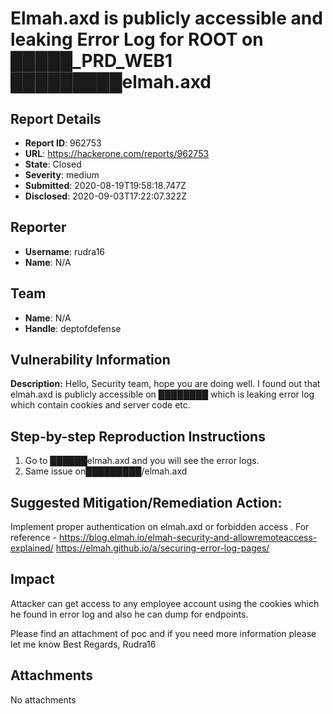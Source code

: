 # Elmah.axd is publicly accessible and leaking  Error Log for ROOT on █████_PRD_WEB1 █████████elmah.axd

## Report Details
- **Report ID**: 962753
- **URL**: https://hackerone.com/reports/962753
- **State**: Closed
- **Severity**: medium
- **Submitted**: 2020-08-19T19:58:18.747Z
- **Disclosed**: 2020-09-03T17:22:07.322Z

## Reporter
- **Username**: rudra16
- **Name**: N/A

## Team
- **Name**: N/A
- **Handle**: deptofdefense

## Vulnerability Information
**Description:**
Hello,
Security team, hope you are doing well. I found out that elmah.axd is publicly accessible on ████████ which is leaking error log which contain cookies and server code etc.

## Step-by-step Reproduction Instructions
1. Go to ██████elmah.axd and you will see the error logs.
2. Same issue on█████████/elmah.axd 

## Suggested Mitigation/Remediation Action:
Implement proper authentication on elmah.axd or forbidden access . For reference -
https://blog.elmah.io/elmah-security-and-allowremoteaccess-explained/
https://elmah.github.io/a/securing-error-log-pages/

## Impact

Attacker can get access to any employee account using the cookies which he found in error log and also he can dump for endpoints.

Please find an attachment of poc and  if  you need more information please let me know 
Best Regards,
Rudra16

## Attachments
No attachments
